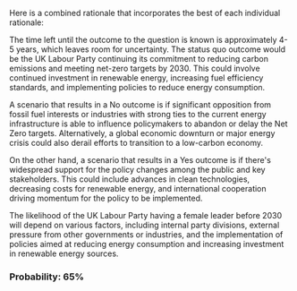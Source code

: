 Here is a combined rationale that incorporates the best of each individual rationale:

The time left until the outcome to the question is known is approximately 4-5 years, which leaves room for uncertainty. The status quo outcome would be the UK Labour Party continuing its commitment to reducing carbon emissions and meeting net-zero targets by 2030. This could involve continued investment in renewable energy, increasing fuel efficiency standards, and implementing policies to reduce energy consumption.

A scenario that results in a No outcome is if significant opposition from fossil fuel interests or industries with strong ties to the current energy infrastructure is able to influence policymakers to abandon or delay the Net Zero targets. Alternatively, a global economic downturn or major energy crisis could also derail efforts to transition to a low-carbon economy.

On the other hand, a scenario that results in a Yes outcome is if there's widespread support for the policy changes among the public and key stakeholders. This could include advances in clean technologies, decreasing costs for renewable energy, and international cooperation driving momentum for the policy to be implemented.

The likelihood of the UK Labour Party having a female leader before 2030 will depend on various factors, including internal party divisions, external pressure from other governments or industries, and the implementation of policies aimed at reducing energy consumption and increasing investment in renewable energy sources.

### Probability: 65%